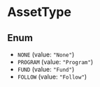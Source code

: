 # AssetType

## Enum

* `NONE` (value: `"None"`)
* `PROGRAM` (value: `"Program"`)
* `FUND` (value: `"Fund"`)
* `FOLLOW` (value: `"Follow"`)
